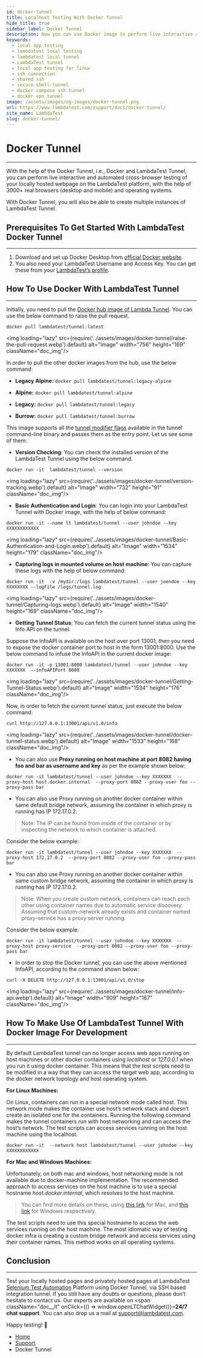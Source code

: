 ```yaml
---
id: docker-tunnel
title: Localhost Testing With Docker Tunnel
hide_title: true
sidebar_label: Docker Tunnel
description: Now you can use Docker image to perform live interactive and automated cross-browser testing of your locally hosted webpage on the LambdaTest platform.
keywords:
  - local app testing
  - lambdatest local testing
  - lambdatest local tunnel
  - LambdaTest tunnel
  - local app testing for linux
  - ssh connection
  - shared ssh
  - secure-shell-tunnel
  - docker compose ssh tunnel
  - docker vpn tunnel
image: /assets/images/og-images/docker-tunnel.png
url: https://www.lambdatest.com/support/docs/docker-tunnel/
site_name: LambdaTest
slug: docker-tunnel/
---
```


<script type="application/ld+json"
      dangerouslySetInnerHTML={{ __html: JSON.stringify({
       "@context": "https://schema.org",
        "@type": "BreadcrumbList",
        "itemListElement": [{
          "@type": "ListItem",
          "position": 1,
          "name": "LambdaTest",
          "item": "https://www.lambdatest.com"
        },{
          "@type": "ListItem",
          "position": 2,
          "name": "Support",
          "item": "https://www.lambdatest.com/support/docs/"
        },{
          "@type": "ListItem",
          "position": 3,
          "name": "Docker Tunnel",
          "item": "https://www.lambdatest.com/support/docs/docker-tunnel/"
        }]
      })
    }}
></script>

# Docker Tunnel

***
With the help of the Docker Tunnel, i.e., Docker and LambdaTest Tunnel, you can perform live interactive and automated cross-browser testing of your locally hosted webpage on the LambdaTest platform, with the help of 3000+ real browsers (desktop and mobile) and operating systems.

With Docker Tunnel, you will also be able to create multiple instances of LambdaTest Tunnel.

## Prerequisites To Get Started With LambdaTest Docker Tunnel

* * *

1. Download and set up Docker Desktop from [official Docker website](https://www.docker.com/products/docker-desktop).
2. You also need your LambdaTest Username and Access Key. You can get these from your [LambdaTest’s profile](https://accounts.lambdatest.com/detail/profile).

## How To Use Docker With LambdaTest Tunnel

* * *

Initially, you need to pull the [Docker hub image of Lambda Tunnel](https://hub.docker.com/r/lambdatest/tunnel). You can use the below command to raise the pull request.

`docker pull lambdatest/tunnel:latest`

<img loading="lazy" src={require('../assets/images/docker-tunnel/raise-the-pull-request.webp').default} alt="Image" width="756" height="169" className="doc_img"/>

In order to pull the other docker images from the hub, use the below command:

* **Legacy Alpine:**
`docker pull lambdatest/tunnel:legacy-alpine`

* **Alpine:**
`docker pull lambdatest/tunnel:alpine`

* **Legacy:**
`docker pull lambdatest/tunnel:legacy`

* **Burrow:**
`docker pull lambdatest/tunnel:burrow`

This image supports all the [tunnel modifier flags](/docs/lambda-tunnel-modifiers/) available in the tunnel command-line binary and passes them as the entry point. Let us see some of them:

* **Version Checking**: You can check the installed version of the LambdaTest Tunnel using the below command.

`docker run -it  lambdatest/tunnel --version`

<img loading="lazy" src={require('../assets/images/docker-tunnel/version-tracking.webp').default} alt="Image" width="732" height="91" className="doc_img"/>

* **Basic Authentication and Login**: You can login into your LambdaTest Tunnel with Docker image, with the help of below command:

`docker run -it --name lt lambdatest/tunnel --user johndoe --key XXXXXXXXXXXX`

<img loading="lazy" src={require('../assets/images/docker-tunnel/Basic-Authentication-and-Login.webp').default} alt="Image" width="1534" height="179" className="doc_img"/>

* **Capturing logs in mounted volume on host machine**: You can capture these logs with the help of below command:

`docker run -it  -v /mydir:/logs lambdatest/tunnel --user joendoe --key XXXXXXXX --logFile /logs/tunnel.log`

<img loading="lazy" src={require('../assets/images/docker-tunnel/Capturing-logs.webp').default} alt="Image" width="1540" height="169" className="doc_img"/>

* **Getting Tunnel Status**: You can fetch the current tunnel status using the Info API on the tunnel.

Suppose the InfoAPI is available on the host over port 13001, then you need to expose the docker container port to host in the form 13001:8000. Use the below command to infuse the InfoAPI in the current docker image:

`docker run -it -p 13001:8000 lambdatest/tunnel --user johndoe --key XXXXXXX  --infoAPIPort 8000`

<img loading="lazy" src={require('../assets/images/docker-tunnel/Getting-Tunnel-Status.webp').default} alt="Image" width="1534" height="176" className="doc_img"/>

Now, in order to fetch the current tunnel status, just execute the below command:

`curl http://127.0.0.1:13001/api/v1.0/info`

<img loading="lazy" src={require('../assets/images/docker-tunnel/docker-tunnel-status.webp').default} alt="Image" width="1533" height="168" className="doc_img"/>

* You can also use **Proxy running on host machine at port 8082 having foo and bar as username and key** as per the example shown below:

`docker run -it lambdatest/tunnel --user johndoe --key XXXXXXX  --proxy-host host.docker.internal  --proxy-port 8082 --proxy-user foo --proxy-pass bar`

* You can also use Proxy running on another docker container within same default bridge network, assuming the container in which proxy is running has IP 172.17.0.2.

> Note: The IP can be found from inside of the container or by inspecting the network to which container is attached.

Consider the below example:

`docker run -it lambdatest/tunnel --user johndoe --key XXXXXXX  --proxy-host 172.17.0.2  --proxy-port 8082 --proxy-user foo --proxy-pass bar`

* You can also use Proxy running on another docker container within same custom bridge network, assuming the container in which proxy is running has IP 172.17.0.2.

> Note: When you create custom network, containers can reach each other using container names due to automatic service discovery. Assuming that custom-network already exists and container named proxy-service has a proxy server running.

Consider the below example:

`docker run -it lambdatest/tunnel --user johndoe --key XXXXXXX  --proxy-host proxy-service  --proxy-port 8082 --proxy-user foo --proxy-pass bar`

* In order to stop the Docker tunnel, you can use the above mentioned InfoAPI, according to the command shown below:

`curl -X DELETE http://127.0.0.1:13001/api/v1.0/stop`

<img loading="lazy" src={require('../assets/images/docker-tunnel/info-api.webp').default} alt="Image" width="909" height="167" className="doc_img"/>

## How To Make Use Of LambdaTest Tunnel With Docker Image For Development

* * *

By default LambdaTest tunnel can no longer access web apps running on host machines or other docker containers using *localhost* or *127.0.0.1* when you run it using docker container. This means that the test scripts need to be modified in a way that they can access the target web app, according to the docker network topology and host operating system.

**For Linux Machines:**

On Linux, containers can run in a special network mode called host. This network mode makes the container use host’s network stack and doesn’t create an isolated one for the containers. Running the following command makes the tunnel containers run with host networking and can access the host’s network. The test scripts can access services running on the host machine using the localhost.

`docker run -it  --network host lambdatest/tunnel --user johndoe --key XXXXXXXXXXXX`

**For Mac and Windows Machines:**

Unfortunately, on both mac and windows, host networking mode is not available due to docker-machine implementation. The recommended approach to access services on the host machine is to use a special hostname *host.docker.internal*, which resolves to the host machine.

> You can find more details on these, using [this link](https://docs.docker.com/docker-for-mac/networking/) for Mac, and [this link](https://docs.docker.com/docker-for-windows/networking/) for Windows respectively.

The test scripts need to use this special hostname to access the web services running on the host machine. The most idiomatic way of testing docker infra is creating a custom bridge network and access services using their container names. This method works on all operating systems.

## Conclusion
* * *
Test your locally hosted pages and privately hosted pages at LambdaTest [Selenium Test Automation](https://www.lambdatest.com/selenium-automation/) Platform using Docker Tunnel, via SSH based integration tunnel. If you still have any doubts or questions, please don’t hesitate to contact us. Our experts are available on <span className="doc__lt" onClick={() => window.openLTChatWidget()}>**24/7 chat support**</span>. You can also drop us a mail at [support@lambdatest.com](mailto:support@lambdatest.com).

Happy testing! 🙂

<nav aria-label="breadcrumbs">
  <ul className="breadcrumbs">
    <li className="breadcrumbs__item">
      <a className="breadcrumbs__link" href="https://www.lambdatest.com">
        Home
      </a>
    </li>
    <li className="breadcrumbs__item">
      <a className="breadcrumbs__link" target="_self" href="https://www.lambdatest.com/support/docs/">
        Support
      </a>
    </li>
    <li className="breadcrumbs__item breadcrumbs__item--active">
      <span className="breadcrumbs__link">
        Docker Tunnel
      </span>
    </li>
  </ul>
</nav>
